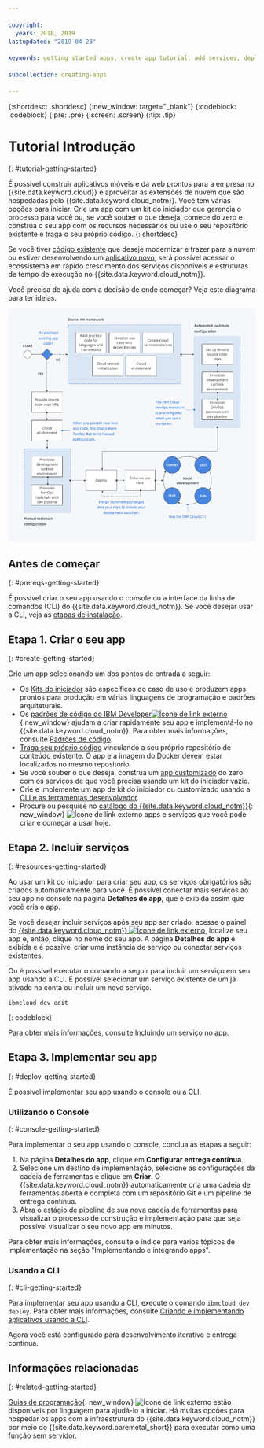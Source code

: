 ```yaml
---

copyright:
  years: 2018, 2019
lastupdated: "2019-04-23"

keywords: getting started apps, create app tutorial, add services, deploy apps, create app, app tutorial

subcollection: creating-apps

---
```


{:shortdesc: .shortdesc}
{:new_window: target="_blank"}
{:codeblock: .codeblock}
{:pre: .pre}
{:screen: .screen}
{:tip: .tip}

# Tutorial Introdução
{: #tutorial-getting-started}

É possível construir aplicativos móveis e da web prontos para a empresa no {{site.data.keyword.cloud}} e aproveitar as extensões de nuvem que são hospedadas pelo {{site.data.keyword.cloud_notm}}. Você tem várias opções para iniciar. Crie um app com um kit do iniciador que gerencia o processo para você ou, se você souber o que deseja, comece do zero e construa o seu app com os recursos necessários ou use o seu repositório existente e traga o seu próprio código.
{: shortdesc}

Se você tiver [código existente](/docs/apps/tutorials?topic=creating-apps-tutorial-byoc) que deseje modernizar e trazer para a nuvem ou estiver desenvolvendo um [aplicativo novo](/docs/apps/tutorials?topic=creating-apps-tutorial-starterkit), será possível acessar o ecossistema em rápido crescimento dos serviços disponíveis e estruturas de tempo de execução no {{site.data.keyword.cloud_notm}}.

Você precisa de ajuda com a decisão de onde começar? Veja este diagrama para ter ideias.

![Visão geral da experiência do desenvolvedor](images/dev-journey.png "Visão geral da experiência do desenvolvedor")

## Antes de começar
{: #prereqs-getting-started}

É possível criar o seu app usando o console ou a interface da linha de comandos (CLI) do {{site.data.keyword.cloud_notm}}. Se você desejar usar a CLI, veja as [etapas de instalação](/docs/cli?topic=cloud-cli-ibmcloud-cli).

## Etapa 1. Criar o seu app
{: #create-getting-started}

Crie um app selecionando um dos pontos de entrada a seguir:

* Os [Kits do iniciador](/docs/apps/tutorials?topic=creating-apps-tutorial-starterkit) são específicos do caso de uso e produzem apps prontos para produção em várias linguagens de programação e padrões arquiteturais.
* Os [padrões de código do IBM Developer![Ícone de link externo](../icons/launch-glyph.svg "Ícone de link externo")](https://developer.ibm.com/patterns/){:new_window} ajudam a criar rapidamente seu app e implementá-lo no {{site.data.keyword.cloud_notm}}. Para obter mais informações, consulte [Padrões de código](/docs/apps/tutorials?topic=creating-apps-tutorial-codepattern).
* [Traga seu próprio código](/docs/apps/tutorials?topic=creating-apps-tutorial-byoc) vinculando a seu próprio repositório de conteúdo existente. O
app e a imagem do Docker devem estar localizados no mesmo repositório.
* Se você souber o que deseja, construa um [app customizado](/docs/apps/tutorials?topic=creating-apps-tutorial-scratch) do zero com os serviços de que você precisa usando um kit do iniciador vazio.
* Crie e implemente um app de kit do iniciador ou customizado usando a [CLI e as ferramentas desenvolvedor](/docs/apps?topic=creating-apps-create-deploy-app-cli).
* Procure ou pesquise no [catálogo do {{site.data.keyword.cloud_notm}}](https://{DomainName}/catalog){: new_window} ![Ícone de link externo](../icons/launch-glyph.svg "Ícone de link externo") apps e serviços que você pode criar e começar a usar hoje.

## Etapa 2. Incluir serviços
{: #resources-getting-started}

Ao usar um kit do iniciador para criar seu app, os serviços obrigatórios são criados automaticamente para você. É possível conectar mais serviços ao seu app no console na página **Detalhes do app**, que é exibida assim que você cria o app.

Se você desejar incluir serviços após seu app ser criado, acesse o painel do [{{site.data.keyword.cloud_notm}} ![Ícone de link externo](../../icons/launch-glyph.svg "Ícone de link externo")](https://{DomainName}), localize seu app e, então, clique no nome do seu app. A página
**Detalhes do app** é exibida e é possível criar uma instância de serviço ou
conectar serviços existentes.

Ou é possível executar o comando a seguir para incluir um serviço em seu app usando a CLI. É possível selecionar um serviço existente de um já ativado na conta ou incluir um novo serviço.
```
ibmcloud dev edit
```
{: codeblock}

Para
obter mais informações, consulte [Incluindo um serviço no app](/docs/apps?topic=creating-apps-add-resource).

## Etapa 3. Implementar seu app
{: #deploy-getting-started}

É possível implementar seu app usando o console ou a CLI.

### Utilizando o Console
{: #console-getting-started}

Para implementar o seu app usando o console, conclua as etapas a seguir:

1. Na página **Detalhes do app**, clique em **Configurar entrega contínua**.
2. Selecione um destino de implementação, selecione as configurações da cadeia de ferramentas e clique em **Criar**. O {{site.data.keyword.cloud_notm}} automaticamente cria uma cadeia de ferramentas aberta e completa com um repositório Git e um pipeline de entrega contínua.
3. Abra o estágio de pipeline de sua nova cadeia de ferramentas para visualizar o processo de construção e implementação para que seja possível visualizar o seu novo app em minutos.

Para obter mais informações, consulte o índice para vários tópicos de implementação na seção "Implementando e integrando apps".

### Usando a CLI
{: #cli-getting-started}

Para implementar seu app usando a CLI, execute o comando `ibmcloud dev deploy`. Para obter mais informações, consulte [Criando e implementando aplicativos usando a CLI](/docs/apps?topic=creating-apps-create-deploy-app-cli).

Agora você está configurado para desenvolvimento iterativo e entrega contínua.

## Informações relacionadas
{: #related-getting-started}

[Guias de programação](https://{DomainName}/docs/home/build){: new_window}
![Ícone de link externo](../icons/launch-glyph.svg "Ícone de link externo") estão
disponíveis por linguagem para ajudá-lo a iniciar. Há muitas opções para hospedar os apps com a infraestrutura
do {{site.data.keyword.cloud_notm}} por meio do {{site.data.keyword.baremetal_short}} para executar
como uma função sem servidor.
